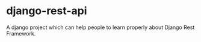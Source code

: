 # django-rest-api
A django project which can help people to learn properly about Django Rest Framework.
